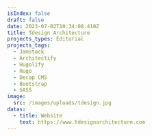 ```yaml
---
isIndex: false
draft: false
date: 2023-07-02T10:34:08.410Z
title: Tdesign Architecture
projects_types: Editorial
projects_tags:
  - Jamstack
  - Architectify
  - Hugolify
  - Hugo
  - Decap CMS
  - Bootstrap
  - SASS
image:
  src: /images/uploads/tdesign.jpg
datas:
  - title: Website
    text: https://www.tdesignarchitecture.com
---
```

